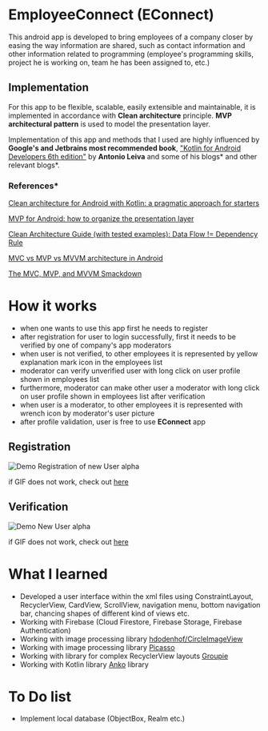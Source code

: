 # EmployeeConnect  (EConnect)

This android app is developed to bring employees of a company closer by easing the way information are shared, such as contact information and other information related to programming (employee's programming skills, project he is working on, team he has been assigned to, etc.)

## Implementation

 For this app to be flexible, scalable, easily extensible and maintainable, it is implemented in accordance with **Clean architecture** principle. **MVP architectural pattern** is used to model the presentation layer.

Implementation of this app and methods that I used are highly influenced by **Google's and Jetbrains most recommended book**, ["Kotlin for Android Developers 6th edition"](https://antonioleiva.com/kotlin-android-developers-book/) by **Antonio Leiva** and some of his blogs* and other relevant blogs*.

### References*

[Clean architecture for Android with Kotlin: a pragmatic approach for starters](https://antonioleiva.com/clean-architecture-android/)

[MVP for Android: how to organize the presentation layer](https://antonioleiva.com/mvp-android/)

[Clean Architecture Guide (with tested examples): Data Flow != Dependency Rule](https://proandroiddev.com/clean-architecture-data-flow-dependency-rule-615ffdd79e29)

[MVC vs MVP vs MVVM architecture in Android](https://blog.mindorks.com/mvc-mvp-mvvm-architecture-in-android)

[The MVC, MVP, and MVVM Smackdown](https://academy.realm.io/posts/eric-maxwell-mvc-mvp-and-mvvm-on-android/)


# How it works
- when one wants to use this app  first he needs to register
- after registration for user to login successfully, first it needs to be verified by one of company's app moderators
- when user is not verified, to other employees it is represented by yellow explanation mark icon in the employees list
- moderator can verify unverified user with long click on user profile shown in employees list
- furthermore, moderator can make other user a moderator with long click on user profile shown in employees list after verification
- when user is a moderator, to other employees it is represented with wrench icon by moderator's user picture  
- after profile validation, user is free to use **EConnect** app

## Registration  
![Demo Registration of new User alpha](https://media.giphy.com/media/ZFnwXWWuYVg8F17SEH/giphy.gif)    

if GIF does not work, check out [here](https://media.giphy.com/media/ZFnwXWWuYVg8F17SEH/giphy.gif)

## Verification  
![Demo New User alpha](https://media.giphy.com/media/U5Op3ycS23DYmgMuGg/giphy.gif)   

if GIF does not work, check out [here](https://media.giphy.com/media/ZFnwXWWuYVg8F17SEH/giphy.gif)

# What I learned
 - Developed a user interface within the xml files using ConstraintLayout, RecyclerView, CardView, ScrollView, navigation menu, bottom navigation bar, chancing shapes of different kind of views etc.
 - Working with Firebase (Cloud Firestore, Firebase Storage, Firebase Authentication)
 - Working with image processing library [hdodenhof/CircleImageView](https://github.com/hdodenhof/CircleImageView)
- Working with image processing library [Picasso](https://square.github.io/picasso/)
- Working with library for complex RecyclerView layouts [Groupie](https://github.com/lisawray/groupie)
- Working with Kotlin library [Anko](https://github.com/Kotlin/anko) library

# To Do list
- Implement local database (ObjectBox, Realm etc.)
